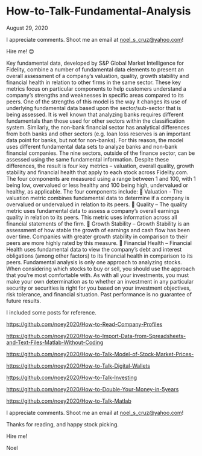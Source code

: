 # How-to-Talk-Fundamental-Analysis

August 29, 2020

I appreciate comments. Shoot me an email at noel_s_cruz@yahoo.com!

Hire me! 😊

Key fundamental data, developed by S&P Global Market Intelligence for Fidelity,
combine a number of fundamental data elements to present an overall assessment of a
company’s valuation, quality, growth stability and financial health in relation to
other firms in the same sector. These key metrics focus on particular components to
help customers understand a company’s strengths and weaknesses in specific areas
compared to its peers.
One of the strengths of this model is the way it changes its use of underlying
fundamental data based upon the sector/sub-sector that is being assessed.
It is well known that analyzing banks requires different fundamentals than those used
for other sectors within the classification system. Similarly, the non-bank financial sector
has analytical differences from both banks and other sectors (e.g. loan loss reserves is
an important data point for banks, but not for non-banks). For this reason, the model
uses different fundamental data sets to analyze banks and non-bank financial
companies. The nine sectors, outside of the finance sector, can be assessed using the
same fundamental information. Despite these differences, the result is four key metrics
– valuation, overall quality, growth stability and financial health that apply to each stock
across Fidelity.com.
The four components are measured using a range between 1 and 100, with 1 being low,
overvalued or less healthy and 100 being high, undervalued or healthy, as applicable.
The four components include:
 Valuation - The valuation metric combines fundamental data to determine if a
company is overvalued or undervalued in relation to its peers.
 Quality – The quality metric uses fundamental data to assess a company’s
overall earnings quality in relation to its peers. This metric uses information
across all financial statements of the firm.
 Growth Stability – Growth Stability is an assessment of how stable the growth
of earnings and cash flow has been over time. Companies with greater growth
stability in comparison to their peers are more highly rated by this measure.
 Financial Health – Financial Health uses fundamental data to view the
company’s debt and interest obligations (among other factors) to its financial
health in comparison to its peers.
Fundamental analysis is only one approach to analyzing stocks. When considering
which stocks to buy or sell, you should use the approach that you're most comfortable
with. As with all your investments, you must make your own determination as to whether
an investment in any particular security or securities is right for you based on your
investment objectives, risk tolerance, and financial situation. Past performance is no
guarantee of future results. 

I included some posts for reference.

https://github.com/noey2020/How-to-Read-Company-Profiles

https://github.com/noey2020/How-to-Import-Data-from-Spreadsheets-and-Text-Files-Matlab-Without-Coding

https://github.com/noey2020/How-to-Talk-Model-of-Stock-Market-Prices-

https://github.com/noey2020/How-to-Talk-Digital-Wallets

https://github.com/noey2020/How-to-Talk-Investing

https://github.com/noey2020/How-to-Double-Your-Money-in-5years

https://github.com/noey2020/How-to-Talk-Matlab

I appreciate comments. Shoot me an email at noel_s_cruz@yahoo.com!

Thanks for reading, and happy stock picking.

Hire me!

Noel
